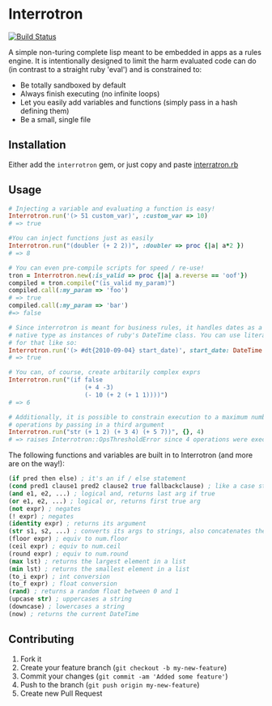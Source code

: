 # Interrotron

[![Build Status](https://secure.travis-ci.org/andrewvc/interrotron.png?branch=master)](http://travis-ci.org/andrewvc/interrotron)

A simple non-turing complete lisp meant to be embedded in apps as a rules engine. It is intentionally designed to limit the harm evaluated code can do (in contrast to a straight ruby 'eval') and is constrained to:

* Be totally sandboxed by default
* Always finish executing (no infinite loops)
* Let you easily add variables and functions (simply pass in a hash defining them)
* Be a small, single file

## Installation

Either add the `interrotron` gem, or just copy and paste [interratron.rb](https://github.com/andrewvc/interrotron/blob/master/lib/interrotron.rb)

## Usage

```ruby
# Injecting a variable and evaluating a function is easy!
Interrotron.run('(> 51 custom_var)', :custom_var => 10) 
# => true

#You can inject functions just as easily
Interrotron.run("(doubler (+ 2 2))", :doubler => proc {|a| a*2 })
# => 8

# You can even pre-compile scripts for speed / re-use!
tron = Interrotron.new(:is_valid => proc {|a| a.reverse == 'oof'})
compiled = tron.compile("(is_valid my_param)")
compiled.call(:my_param => 'foo')
# => true
compiled.call(:my_param => 'bar')
#=> false

# Since interrotron is meant for business rules, it handles dates as a 
# native type as instances of ruby's DateTime class. You can use literals
# for that like so:
Interrotron.run('(> #dt{2010-09-04} start_date)', start_date: DateTime.parse('2012-12-12'))
# => true

# You can, of course, create arbitarily complex exprs
Interrotron.run("(if false
                     (+ 4 -3)
                     (- 10 (+ 2 (+ 1 1))))")
# => 6

# Additionally, it is possible to constrain execution to a maximum number of
# operations by passing in a third argument
Interrotron.run("str (+ 1 2) (+ 3 4) (+ 5 7))", {}, 4)
# => raises Interrotron::OpsThresholdError since 4 operations were executed

```

The following functions and variables are built in to Interrotron (and more are on the way!):
```clojure
(if pred then else) ; it's an if / else statement
(cond pred1 clause1 pred2 clause2 true fallbackclause) ; like a case statement
(and e1, e2, ...) ; logical and, returns last arg if true
(or e1, e2, ...) ; logical or, returns first true arg
(not expr) ; negates
(! expr) ; negates
(identity expr) ; returns its argument
(str s1, s2, ...) ; converts its args to strings, also concatenates them
(floor expr) ; equiv to num.floor
(ceil expr) ; equiv to num.ceil
(round expr) ; equiv to num.round
(max lst) ; returns the largest element in a list
(min lst) ; returns the smallest element in a list
(to_i expr) ; int conversion
(to_f expr) ; float conversion
(rand) ; returns a random float between 0 and 1
(upcase str) ; uppercases a string
(downcase) ; lowercases a string
(now) ; returns the current DateTime
```

## Contributing

1. Fork it
2. Create your feature branch (`git checkout -b my-new-feature`)
3. Commit your changes (`git commit -am 'Added some feature'`)
4. Push to the branch (`git push origin my-new-feature`)
5. Create new Pull Request

